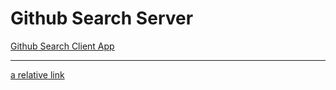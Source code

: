 # Github Search Server

[Github Search Client App](https://github.com/AviNessimian/github-search-client-app "Client Side")

___

[a relative link](/Docs/fullstack-exercise.txt)

[r2h]: https://github.com/AviNessimian/GithubSearch/blob/master/Docs/fullstack-exercise.txt


